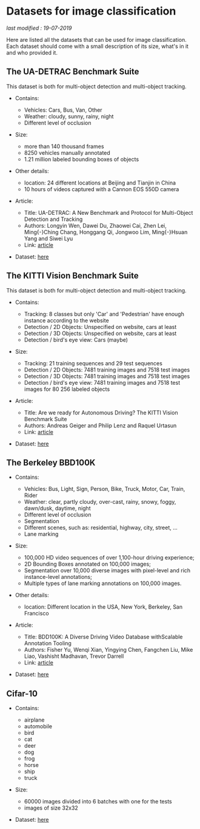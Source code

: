 # Datasets for image classification

_last modified : 19-07-2019_

Here are listed all the datasets that can be used for image classification. Each dataset should come with a small description of its size, what's in it and who provided it.

## The UA-DETRAC Benchmark Suite

This dataset is both for multi-object detection and multi-object tracking.

- Contains:
    - Vehicles: Cars, Bus, Van, Other
    - Weather: cloudy, sunny, rainy, night
    - Different level of occlusion

- Size:
    - more than 140 thousand frames
    - 8250 vehicles manually annotated
    - 1.21 million labeled bounding boxes of objects

- Other details:
    - location: 24 different locations at Beijing and Tianjin in China
    - 10 hours of videos captured with a Cannon EOS 550D camera

- Article:
    - Title: UA-DETRAC: A New Benchmark and Protocol for Multi-Object Detection and Tracking
    - Authors: Longyin Wen, Dawei Du, Zhaowei Cai, Zhen Lei, Ming{-}Ching Chang, Honggang Qi, Jongwoo Lim, Ming{-}Hsuan Yang and Siwei Lyu
    - Link: [article](https://arxiv.org/abs/1511.04136)

- Dataset: [here](http://detrac-db.rit.albany.edu/)

## The KITTI Vision Benchmark Suite

This dataset is both for multi-object detection and multi-object tracking.

- Contains:
    - Tracking: 8 classes but only 'Car' and 'Pedestrian' have enough instance according to the website
    - Detection / 2D Objects: Unspecified on website, cars at least
    - Detection / 3D Objects: Unspecified on website, cars at least
    - Detection / bird's eye view: Cars (maybe)

- Size:
    - Tracking: 21 training sequences and 29 test sequences
    - Detection / 2D Objects: 7481 training images and 7518 test images
    - Detection / 3D Objects: 7481 training images and 7518 test images
    - Detection / bird's eye view: 7481 training images and 7518 test images for 80 256 labeled objects

- Article:
    - Title: Are we ready for Autonomous Driving? The KITTI Vision Benchmark Suite
    - Authors: Andreas Geiger and Philip Lenz and Raquel Urtasun
    - Link: [article](http://www.cvlibs.net/publications/Geiger2012CVPR.pdf)

- Dataset: [here](http://www.cvlibs.net/datasets/kitti/index.php)

## The Berkeley BBD100K

- Contains:
    - Vehicles: Bus, Light, Sign, Person, Bike, Truck, Motor, Car, Train, Rider
    - Weather: clear, partly cloudy, over-cast, rainy, snowy, foggy, dawn/dusk, daytime, night
    - Different level of occlusion
    - Segmentation
    - Different scenes, such as: residential, highway, city, street, ...
    - Lane marking

- Size:
    - 100,000 HD video sequences of over 1,100-hour driving experience;
    - 2D Bounding Boxes annotated on 100,000 images;
    - Segmentation over 10,000 diverse images with pixel-level and rich instance-level annotations;
    - Multiple types of lane marking annotations on 100,000 images.

- Other details:
    - location: Different location in the USA, New York, Berkeley, San Francisco

- Article:
    - Title: BDD100K: A Diverse Driving Video Database withScalable Annotation Tooling
    - Authors: Fisher Yu, Wenqi Xian, Yingying Chen, Fangchen Liu, Mike Liao, Vashisht Madhavan, Trevor Darrell
    - Link: [article](https://arxiv.org/pdf/1805.04687.pdf)

- Dataset: [here](http://bdd-data.berkeley.edu/)

## Cifar-10

- Contains:
    - airplane
    - automobile
    - bird
    - cat
    - deer
    - dog
    - frog
    - horse
    - ship
    - truck

- Size:
    - 60000 images divided into 6 batches with one for the tests
    - images of size 32x32

- Dataset: [here](https://www.cs.toronto.edu/~kriz/cifar.html)
